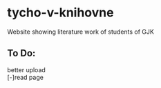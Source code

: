# tycho-v-knihovne
Website showing literature work of students of GJK
## To Do:
better upload <br/>
[-]read page <br/>
